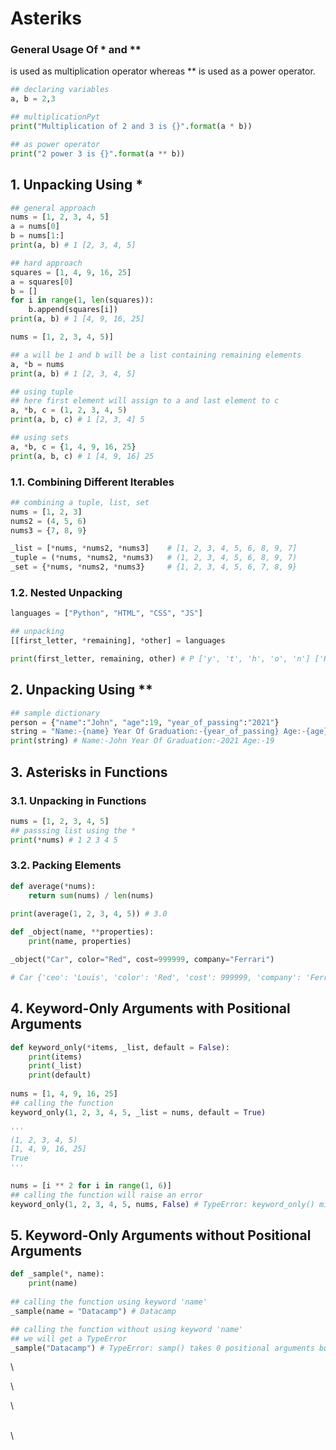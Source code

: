 # Asteriks

### General Usage Of \* and \*\* <a href="#general-usage-of-and" id="general-usage-of-and"></a>

is used as multiplication operator whereas \*\* is used as a power operator.

```python
## declaring variables
a, b = 2,3

## multiplicationPyt
print("Multiplication of 2 and 3 is {}".format(a * b))

## as power operator
print("2 power 3 is {}".format(a ** b))
```

## 1. Unpacking Using \* <a href="#1.-unpacking-using" id="1.-unpacking-using"></a>

```python
## general approach
nums = [1, 2, 3, 4, 5]
a = nums[0]
b = nums[1:]
print(a, b) # 1 [2, 3, 4, 5]

## hard approach
squares = [1, 4, 9, 16, 25]
a = squares[0]
b = []
for i in range(1, len(squares)):
    b.append(squares[i])
print(a, b) # 1 [4, 9, 16, 25]

nums = [1, 2, 3, 4, 5)]

## a will be 1 and b will be a list containing remaining elements
a, *b = nums
print(a, b) # 1 [2, 3, 4, 5]

## using tuple
## here first element will assign to a and last element to c
a, *b, c = (1, 2, 3, 4, 5)
print(a, b, c) # 1 [2, 3, 4] 5

## using sets
a, *b, c = {1, 4, 9, 16, 25}
print(a, b, c) # 1 [4, 9, 16] 25

```

### 1.1. Combining Different Iterables <a href="#1.1.-combining-different-iterables" id="1.1.-combining-different-iterables"></a>

```python
## combining a tuple, list, set
nums = [1, 2, 3]
nums2 = (4, 5, 6)
nums3 = {7, 8, 9}

_list = [*nums, *nums2, *nums3]    # [1, 2, 3, 4, 5, 6, 8, 9, 7]
_tuple = (*nums, *nums2, *nums3)   # (1, 2, 3, 4, 5, 6, 8, 9, 7) 
_set = {*nums, *nums2, *nums3}     # {1, 2, 3, 4, 5, 6, 7, 8, 9}
```

### 1.2. Nested Unpacking

```python
languages = ["Python", "HTML", "CSS", "JS"]

## unpacking
[[first_letter, *remaining], *other] = languages

print(first_letter, remaining, other) # P ['y', 't', 'h', 'o', 'n'] ['HTML', 'CSS', 'JS']
```

## 2. Unpacking Using \*\*

```python
## sample dictionary
person = {"name":"John", "age":19, "year_of_passing":"2021"}
string = "Name:-{name} Year Of Graduation:-{year_of_passing} Age:-{age}".format(**person)
print(string) # Name:-John Year Of Graduation:-2021 Age:-19

```

## 3. Asterisks in Functions <a href="#3.-asterisks-in-functions" id="3.-asterisks-in-functions"></a>

### 3.1. Unpacking in Functions <a href="#3.1.-unpacking-in-functions" id="3.1.-unpacking-in-functions"></a>

```python
nums = [1, 2, 3, 4, 5]
## passsing list using the *
print(*nums) # 1 2 3 4 5
```

### 3.2. Packing Elements <a href="#3.2.-packing-elements" id="3.2.-packing-elements"></a>

```python
def average(*nums):
    return sum(nums) / len(nums)
    
print(average(1, 2, 3, 4, 5)) # 3.0

```

```python
def _object(name, **properties):
    print(name, properties)

_object("Car", color="Red", cost=999999, company="Ferrari")

# Car {'ceo': 'Louis', 'color': 'Red', 'cost': 999999, 'company': 'Ferrari'}
```

## 4. Keyword-Only Arguments with Positional Arguments <a href="#4.-keyword-only-arguments-with-positional-arguments" id="4.-keyword-only-arguments-with-positional-arguments"></a>

```python
def keyword_only(*items, _list, default = False):
    print(items)
    print(_list)
    print(default)
    
nums = [1, 4, 9, 16, 25]
## calling the function
keyword_only(1, 2, 3, 4, 5, _list = nums, default = True)

'''
(1, 2, 3, 4, 5)
[1, 4, 9, 16, 25]
True
'''

nums = [i ** 2 for i in range(1, 6)]
## calling the function will raise an error
keyword_only(1, 2, 3, 4, 5, nums, False) # TypeError: keyword_only() missing 1 required keyword-only argument: '_list'
```



## 5. Keyword-Only Arguments without Positional Arguments

```python
def _sample(*, name):
    print(name)
    
## calling the function using keyword 'name'
_sample(name = "Datacamp") # Datacamp

## calling the function without using keyword 'name'
## we will get a TypeError
_sample("Datacamp") # TypeError: samp() takes 0 positional arguments but 1 was given

```

\


\


\


\
\
